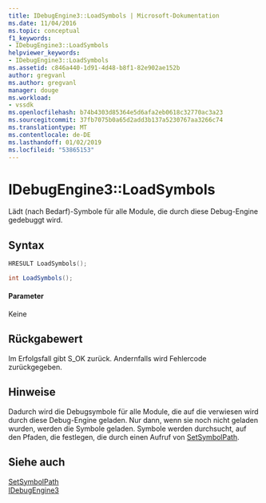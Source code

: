 ```yaml
---
title: IDebugEngine3::LoadSymbols | Microsoft-Dokumentation
ms.date: 11/04/2016
ms.topic: conceptual
f1_keywords:
- IDebugEngine3::LoadSymbols
helpviewer_keywords:
- IDebugEngine3::LoadSymbols
ms.assetid: c846a440-1d91-4d48-b8f1-82e902ae152b
author: gregvanl
ms.author: gregvanl
manager: douge
ms.workload:
- vssdk
ms.openlocfilehash: b74b4303d85364e5d6afa2eb0618c32770ac3a23
ms.sourcegitcommit: 37fb7075b0a65d2add3b137a5230767aa3266c74
ms.translationtype: MT
ms.contentlocale: de-DE
ms.lasthandoff: 01/02/2019
ms.locfileid: "53865153"
---
```

# <a name="idebugengine3loadsymbols"></a>IDebugEngine3::LoadSymbols
Lädt (nach Bedarf)-Symbole für alle Module, die durch diese Debug-Engine gedebuggt wird.  
  
## <a name="syntax"></a>Syntax  
  
```cpp  
HRESULT LoadSymbols();  
```  
  
```csharp  
int LoadSymbols();  
```  
  
#### <a name="parameters"></a>Parameter  
 Keine  
  
## <a name="return-value"></a>Rückgabewert  
 Im Erfolgsfall gibt S_OK zurück. Andernfalls wird Fehlercode zurückgegeben.  
  
## <a name="remarks"></a>Hinweise  
 Dadurch wird die Debugsymbole für alle Module, die auf die verwiesen wird durch diese Debug-Engine geladen. Nur dann, wenn sie noch nicht geladen wurden, werden die Symbole geladen. Symbole werden durchsucht, auf den Pfaden, die festlegen, die durch einen Aufruf von [SetSymbolPath](../../../extensibility/debugger/reference/idebugengine3-setsymbolpath.md).  
  
## <a name="see-also"></a>Siehe auch  
 [SetSymbolPath](../../../extensibility/debugger/reference/idebugengine3-setsymbolpath.md)   
 [IDebugEngine3](../../../extensibility/debugger/reference/idebugengine3.md)